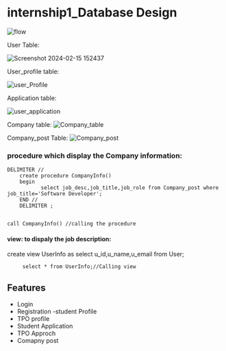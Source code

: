 # internship1_Database Design


![flow](https://github.com/BBDbhagyashrithakur/internship1/assets/159768548/1b382678-9207-4e05-a104-1b1b11d68d6c)


User Table:

![Screenshot 2024-02-15 152437](https://github.com/BBDbhagyashrithakur/internship1/assets/159768548/7432fb0c-d996-4315-b833-e6b172c2fa91)

User_profile table:

![user_Profile](https://github.com/BBDbhagyashrithakur/internship1/assets/159768548/f82ee6e6-7502-4616-90cd-5c91bbb4b816)


Application table:

![user_application](https://github.com/BBDbhagyashrithakur/internship1/assets/159768548/93bf5e09-55ba-4c77-acf5-9a03d0d9bf71)

Company table:
 ![Company_table](https://github.com/BBDbhagyashrithakur/internship1/assets/159768548/8437ee43-9383-469a-aeb4-3f7f1fe629af)

 Company_post Table:
 ![Company_post](https://github.com/BBDbhagyashrithakur/internship1/assets/159768548/ca93046c-8e45-4496-bcc6-e9505c1ace5c)



  
### procedure which display the Company information:
 
	DELIMITER //
        create procedure CompanyInfo()
        begin 
               select job_desc,job_title,job_role from Company_post where job_title='Software Developer';
        END //
        DELIMITER ;
 

	call CompanyInfo() //calling the procedure
 
 

	
#### view: to dispaly the job description:

create view  UserInfo as
  select u_id,u_name,u_email from User;
  
    
         select * from UserInfo;//Calling view

## Features
 
- Login
- Registration
-student Profile
- TPO profile
- Student Application
- TPO Approch
- Comapny post
 

